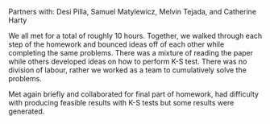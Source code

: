Partners with: Desi Pilla, Samuel Matylewicz, Melvin Tejada, and Catherine Harty

We all met for a total of roughly 10 hours. Together, we walked through each step of the homework and bounced ideas off
of each other while completing the same problems. There was a mixture of reading the paper while others developed ideas on how to perform K-S test. There was no division of labour, rather we worked as a team to cumulatively solve the problems.

Met again briefly and collaborated for final part of homework, had difficulty with producing feasible results with K-S tests but some results were generated. 
